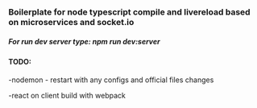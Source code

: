 ### Boilerplate for node typescript compile and livereload based on microservices and socket.io

##### For run dev server type: npm run dev:server

#### TODO:
-nodemon - restart with any configs and official files changes

-react on client build with webpack